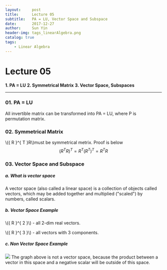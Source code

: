 ```yaml
---
layout:     post
title:      Lecture 05
subtitle:   PA = LU, Vector Space and Subspace
date:       2017-12-27
author:     Sun Yin
header-img: tags_linearAlgebra.png
catalog: true
tags:
    - Linear Algebra
---
```


# Lecture 05
**1. PA = LU**
**2. Symmetrical Matrix**
**3. Vector Space, Subspaces**

---
### 01. PA = LU
All invertible matrix can be transformed into PA = LU, where P is permutation matrix.

###  02. Symmetrical Matrix
\\({ R }^{ T }R\\)must be symmetrical metrix. Proof is below
$$
{ ({ R }^{ T }R) }^{ T }={ R }^{ T }{ ({ R }^{ T }) }^{ T }={ R }^{ T }R
$$
### 03. Vector Space and Subspace
##### a. What is vector space
A vector space (also called a linear space) is a collection of objects called vectors, which may be added together and multiplied ("scaled") by numbers, called scalars. 
##### b. Vector Space Example
\\({ R }^{ 2 }\\) - all 2-dim real vectors.


\\({ R }^{ 3 }\\) - all vectors with 3 components.
  
##### c. Non Vector Space Example
![](linearAlgebra_lecture05_01.jpg)
The graph above is not a vector space, because the product between a vector in this space and a negative scalar will be outside of this space.
